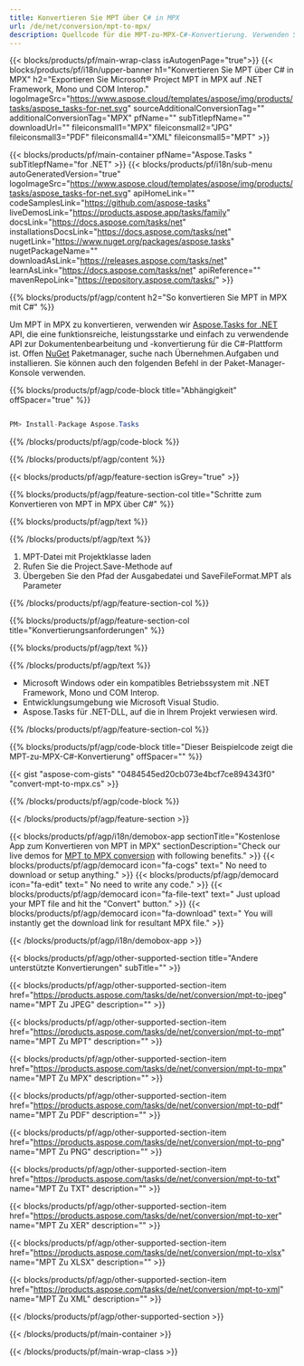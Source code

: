 ```yaml
---
title: Konvertieren Sie MPT über C# in MPX 
url: /de/net/conversion/mpt-to-mpx/ 
description: Quellcode für die MPT-zu-MPX-C#-Konvertierung. Verwenden Sie den API-Beispielcode für die Batch-Konvertierung von MPT-Dateien in MPX innerhalb von VB.NET Asp.NET oder einer beliebigen .NET-basierten Anwendung.
---
```


{{< blocks/products/pf/main-wrap-class isAutogenPage="true">}}
{{< blocks/products/pf/i18n/upper-banner h1="Konvertieren Sie MPT über C# in MPX" h2="Exportieren Sie Microsoft® Project MPT in MPX auf .NET Framework, Mono und COM Interop." logoImageSrc="https://www.aspose.cloud/templates/aspose/img/products/tasks/aspose_tasks-for-net.svg" sourceAdditionalConversionTag="" additionalConversionTag="MPX" pfName="" subTitlepfName="" downloadUrl="" fileiconsmall1="MPX" fileiconsmall2="JPG" fileiconsmall3="PDF" fileiconsmall4="XML" fileiconsmall5="MPT" >}}

{{< blocks/products/pf/main-container pfName="Aspose.Tasks " subTitlepfName="for .NET" >}}
{{< blocks/products/pf/i18n/sub-menu autoGeneratedVersion="true" logoImageSrc="https://www.aspose.cloud/templates/aspose/img/products/tasks/aspose_tasks-for-net.svg" apiHomeLink="" codeSamplesLink="https://github.com/aspose-tasks" liveDemosLink="https://products.aspose.app/tasks/family" docsLink="https://docs.aspose.com/tasks/net" installationsDocsLink="https://docs.aspose.com/tasks/net" nugetLink="https://www.nuget.org/packages/aspose.tasks" nugetPackageName="" downloadAsLink="https://releases.aspose.com/tasks/net" learnAsLink="https://docs.aspose.com/tasks/net" apiReference="" mavenRepoLink="https://repository.aspose.com/tasks/" >}}

{{% blocks/products/pf/agp/content h2="So konvertieren Sie MPT in MPX mit C#" %}}

Um MPT in MPX zu konvertieren, verwenden wir
 [Aspose.Tasks for .NET](https://products.aspose.com/tasks/net)
 API, die eine funktionsreiche, leistungsstarke und einfach zu verwendende API zur Dokumentenbearbeitung und -konvertierung für die C#-Plattform ist. Offen
 [NuGet](https://www.nuget.org/packages/aspose.tasks)
 Paketmanager, suche nach
 Übernehmen.Aufgaben
 und installieren. Sie können auch den folgenden Befehl in der Paket-Manager-Konsole verwenden.

{{% blocks/products/pf/agp/code-block title="Abhängigkeit" offSpacer="true" %}}

```cs

PM> Install-Package Aspose.Tasks

```

{{% /blocks/products/pf/agp/code-block %}}

{{% /blocks/products/pf/agp/content %}}

{{< blocks/products/pf/agp/feature-section isGrey="true" >}}

{{% blocks/products/pf/agp/feature-section-col title="Schritte zum Konvertieren von MPT in MPX über C#" %}}

{{% blocks/products/pf/agp/text %}}

{{% /blocks/products/pf/agp/text %}}

1. MPT-Datei mit Projektklasse laden
1. Rufen Sie die Project.Save-Methode auf
1. Übergeben Sie den Pfad der Ausgabedatei und SaveFileFormat.MPT als Parameter

{{% /blocks/products/pf/agp/feature-section-col %}}

{{% blocks/products/pf/agp/feature-section-col title="Konvertierungsanforderungen" %}}

{{% blocks/products/pf/agp/text %}}

{{% /blocks/products/pf/agp/text %}}

- Microsoft Windows oder ein kompatibles Betriebssystem mit .NET Framework, Mono und COM Interop.
- Entwicklungsumgebung wie Microsoft Visual Studio.
- Aspose.Tasks für .NET-DLL, auf die in Ihrem Projekt verwiesen wird.

{{% /blocks/products/pf/agp/feature-section-col %}}

{{% blocks/products/pf/agp/code-block title="Dieser Beispielcode zeigt die MPT-zu-MPX-C#-Konvertierung" offSpacer="" %}}

{{< gist "aspose-com-gists" "0484545ed20cb073e4bcf7ce894343f0" "convert-mpt-to-mpx.cs" >}}

{{% /blocks/products/pf/agp/code-block %}}

{{< /blocks/products/pf/agp/feature-section >}}

<!-- aboutfile Starts -->

{{< blocks/products/pf/agp/i18n/demobox-app sectionTitle="Kostenlose App zum Konvertieren von MPT in MPX" sectionDescription="Check our live demos for [MPT to MPX conversion](https://products.aspose.app/tasks/conversion/mpt-to-mpx) with following benefits." >}}
        {{< blocks/products/pf/agp/democard icon="fa-cogs" text=" No need to download or setup anything." >}}
        {{< blocks/products/pf/agp/democard icon="fa-edit" text=" No need to write any code." >}}
        {{< blocks/products/pf/agp/democard icon="fa-file-text" text=" Just upload your MPT file and hit the \"Convert\" button." >}}
        {{< blocks/products/pf/agp/democard icon="fa-download" text=" You will instantly get the download link for resultant MPX file." >}}

{{< /blocks/products/pf/agp/i18n/demobox-app >}}

<!-- aboutfile Ends -->

{{< blocks/products/pf/agp/other-supported-section title="Andere unterstützte Konvertierungen" subTitle="" >}}

{{< blocks/products/pf/agp/other-supported-section-item href="https://products.aspose.com/tasks/de/net/conversion/mpt-to-jpeg" name="MPT Zu JPEG" description="" >}}

{{< blocks/products/pf/agp/other-supported-section-item href="https://products.aspose.com/tasks/de/net/conversion/mpt-to-mpt" name="MPT Zu MPT" description="" >}}

{{< blocks/products/pf/agp/other-supported-section-item href="https://products.aspose.com/tasks/de/net/conversion/mpt-to-mpx" name="MPT Zu MPX" description="" >}}

{{< blocks/products/pf/agp/other-supported-section-item href="https://products.aspose.com/tasks/de/net/conversion/mpt-to-pdf" name="MPT Zu PDF" description="" >}}

{{< blocks/products/pf/agp/other-supported-section-item href="https://products.aspose.com/tasks/de/net/conversion/mpt-to-png" name="MPT Zu PNG" description="" >}}

{{< blocks/products/pf/agp/other-supported-section-item href="https://products.aspose.com/tasks/de/net/conversion/mpt-to-txt" name="MPT Zu TXT" description="" >}}

{{< blocks/products/pf/agp/other-supported-section-item href="https://products.aspose.com/tasks/de/net/conversion/mpt-to-xer" name="MPT Zu XER" description="" >}}

{{< blocks/products/pf/agp/other-supported-section-item href="https://products.aspose.com/tasks/de/net/conversion/mpt-to-xlsx" name="MPT Zu XLSX" description="" >}}

{{< blocks/products/pf/agp/other-supported-section-item href="https://products.aspose.com/tasks/de/net/conversion/mpt-to-xml" name="MPT Zu XML" description="" >}}



{{< /blocks/products/pf/agp/other-supported-section >}}

{{< /blocks/products/pf/main-container >}}
    
{{< /blocks/products/pf/main-wrap-class >}}